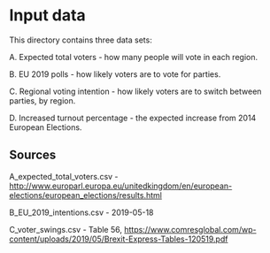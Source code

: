 # Input data

This directory contains three data sets:

A. Expected total voters - how many people will vote in each region.

B. EU 2019 polls - how likely voters are to vote for parties.

C. Regional voting intention - how likely voters are to switch between parties, by region.

D. Increased turnout percentage - the expected increase from 2014 European Elections.


## Sources

A_expected_total_voters.csv - http://www.europarl.europa.eu/unitedkingdom/en/european-elections/european_elections/results.html

B_EU_2019_intentions.csv - 2019-05-18

C_voter_swings.csv - Table 56, https://www.comresglobal.com/wp-content/uploads/2019/05/Brexit-Express-Tables-120519.pdf
